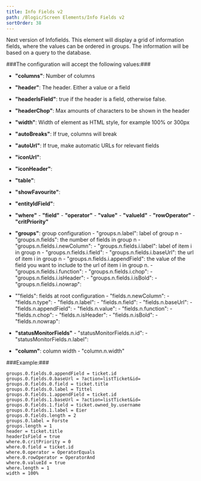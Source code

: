 ```yaml
---
title: Info Fields v2
path: /Blogic/Screen Elements/Info Fields v2
sortOrder: 38
---
```


Next version of Infofields.
This element will display a grid of information fields, where the values can be ordered in groups. The information will be based on a query to the database.



###The configuration will accept the following values:###


 - <b>"columns"</b>: Number of columns
 - <b>"header"</b>: The header. Either a value or a field
 - <b>"headerIsField"</b>: true if the header is a field, otherwise false.
 - <b>"headerChop"</b>: Max amounts of characters to be shown in the header
 - <b>"width"</b>: Width of element as HTML style, for example 100% or 300px
 - <b>"autoBreaks"</b>: If true, columns will break
 - <b>"autoUrl"</b>: If true, make automatic URLs for relevant fields
 - <b>"iconUrl"</b>:
 - <b>"iconHeader"</b>:
 - <b>"table"</b>:
 - <b>"showFavourite"</b>:
 - <b>"entityIdField"</b>:



 - <b>"where"</b>
        - <b>"field"</b>
        - <b>"operator"</b>
        - <b>"value"</b>
        - <b>"valueId"</b>
        - <b>"rowOperator"</b>
        - <b>"critPriority"</b>



 - <b>"groups"</b>: group configuration
        - "groups.n.label": label of group n
        - "groups.n.fields": the number of fields in group n
        - "groups.n.fields.i.newColumn":
        - "groups.n.fields.i.label": label of item i in group n
        - "groups.n.fields.i.field":
        - "groups.n.fields.i.baseUrl": the url of item i in group n
        - "groups.n.fields.i.appendField": the value of the field you want to include to the url of item i in group n.
        - "groups.n.fields.i.function":
        - "groups.n.fields.i.chop":
        - "groups.n.fields.i.isHeader":
        - "groups.n.fields.i.isBold":
        - "groups.n.fields.i.nowrap":



 - ""fields": fields at root configuration
        - "fields.n.newColumn":
        - "fields.n.type":
        - "fields.n.label":
        - "fields.n.field":
        - "fields.n.baseUrl":
        - "fields.n.appendField":
        - "fields.n.value":
        - "fields.n.function":
        - "fields.n.chop":
        - "fields.n.isHeader":
        - "fields.n.isBold":
        - "fields.n.nowrap":



 - <b>"statusMonitorFields"</b>
        - "statusMonitorFields.n.id":
        - "statusMonitorFields.n.label":



- <b>"column"</b>: column width
        - "column.n.width"





###Example:###
    
    groups.0.fields.0.appendField = ticket.id
    groups.0.fields.0.baseUrl = ?action=listTicket&id=
    groups.0.fields.0.field = ticket.title
    groups.0.fields.0.label = Tittel
    groups.0.fields.1.appendField = ticket.id
    groups.0.fields.1.baseUrl = ?action=listTicket&id=
    groups.0.fields.1.field = ticket.owned_by.username
    groups.0.fields.1.label = Eier
    groups.0.fields.length = 2
    groups.0.label = Forste
    groups.length = 1
    header = ticket.title
    headerIsField = true
    where.0.critPriority = 0
    where.0.field = ticket.id
    where.0.operator = OperatorEquals
    where.0.rowOperator = OperatorAnd
    where.0.valueId = true
    where.length = 1
    width = 100%


